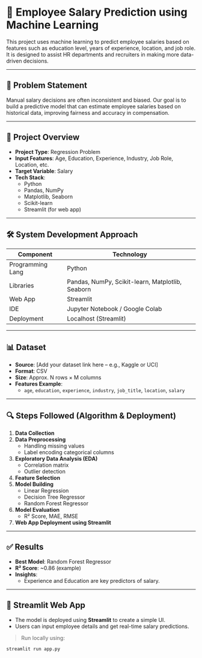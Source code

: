 # 🧠 Employee Salary Prediction using Machine Learning

This project uses machine learning to predict employee salaries based on features such as education level, years of experience, location, and job role. It is designed to assist HR departments and recruiters in making more data-driven decisions.

---

## 📌 Problem Statement

Manual salary decisions are often inconsistent and biased. Our goal is to build a predictive model that can estimate employee salaries based on historical data, improving fairness and accuracy in compensation.

---

## 🚀 Project Overview

- **Project Type**: Regression Problem
- **Input Features**: Age, Education, Experience, Industry, Job Role, Location, etc.
- **Target Variable**: Salary
- **Tech Stack**:
  - Python
  - Pandas, NumPy
  - Matplotlib, Seaborn
  - Scikit-learn
  - Streamlit (for web app)

---

## 🛠️ System Development Approach

| Component        | Technology        |
|------------------|-------------------|
| Programming Lang | Python             |
| Libraries        | Pandas, NumPy, Scikit-learn, Matplotlib, Seaborn |
| Web App          | Streamlit          |
| IDE              | Jupyter Notebook / Google Colab |
| Deployment       | Localhost (Streamlit) |

---

## 📊 Dataset

- **Source**: [Add your dataset link here – e.g., Kaggle or UCI]
- **Format**: CSV
- **Size**: Approx. N rows × M columns
- **Features Example**:
  - `age`, `education`, `experience`, `industry`, `job_title`, `location`, `salary`

---

## 🔍 Steps Followed (Algorithm & Deployment)

1. **Data Collection**
2. **Data Preprocessing**
   - Handling missing values
   - Label encoding categorical columns
3. **Exploratory Data Analysis (EDA)**
   - Correlation matrix
   - Outlier detection
4. **Feature Selection**
5. **Model Building**
   - Linear Regression
   - Decision Tree Regressor
   - Random Forest Regressor
6. **Model Evaluation**
   - R² Score, MAE, RMSE
7. **Web App Deployment using Streamlit**

---

## ✅ Results

- **Best Model**: Random Forest Regressor
- **R² Score**: ~0.86 (example)
- **Insights**:
  - Experience and Education are key predictors of salary.

---

## 📱 Streamlit Web App

- The model is deployed using **Streamlit** to create a simple UI.
- Users can input employee details and get real-time salary predictions.

> Run locally using:
```bash
streamlit run app.py
